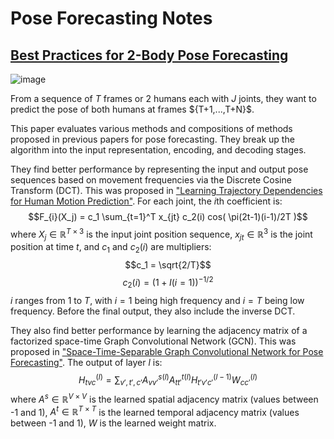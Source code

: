 # Pose Forecasting Notes

## [Best Practices for 2-Body Pose Forecasting](https://arxiv.org/pdf/2304.05758.pdf)

![image](https://github.com/kristinbranson/notes/assets/211380/cdbc3dda-8e0e-4a04-9d22-2ffd997e4054)

From a sequence of $T$ frames or 2 humans each with $J$ joints, they want to predict the pose of both humans at frames $\{T+1,...,T+N}$. 

This paper evaluates various methods and compositions of methods proposed in previous papers for pose forecasting. They break up the algorithm into the input representation, encoding, and decoding stages.

They find better performance by representing the input and output pose sequences based on movement frequencies via the Discrete Cosine Transform (DCT). This was proposed in ["Learning Trajectory Dependencies for Human Motion Prediction"](https://arxiv.org/pdf/1908.05436.pdf). 
For each joint, the $i$th coefficient is:
$$F_{i}(X_j) = c_1 \sum_{t=1}^T x_{jt} c_2(i) cos( \pi(2t-1)(i-1)/2T )$$
where $X_j \in \mathbb{R}^{T \times 3}$ is the input joint position sequence, $x_{jt} \in \mathbb{R}^3$ is the joint position at time $t$, and $c_1$ and $c_2(i)$ are multipliers:
$$c_1 = \sqrt{2/T}$$
$$c_2(i) = (1+I(i=1))^{-1/2}$$
$i$ ranges from $1$ to $T$, with $i=1$ being high frequency and $i=T$ being low frequency. 
Before the final output, they also include the inverse DCT. 

They also find better performance by learning the adjacency matrix of a factorized space-time Graph Convolutional Network (GCN). This was proposed in ["Space-Time-Separable Graph Convolutional Network for Pose Forecasting"](https://arxiv.org/abs/2110.04573). The output of layer $l$ is:
$$H_{tvc}^{(l)} = \sum_{v',t',c'} A_{vv'}^{s(l)} A_{tt'}^{t(l)} H_{t'v'c'}^{(l-1)} W_{cc'}^{(l)}$$
where $A^s \in \mathbb{R}^{V \times V}$ is the learned spatial adjacency matrix (values between -1 and 1),
$A^t \in \mathbb{R}^{T \times T}$ is the learned temporal adjacency matrix (values between -1 and 1),
$W$ is the learned weight matrix. 

